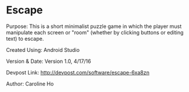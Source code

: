 # Escape

Purpose: This is a short minimalist puzzle game in which the player must manipulate each screen or "room" (whether by clicking buttons or editing text) to escape.

Created Using: Android Studio

Version & Date: Version 1.0, 4/17/16

Devpost Link: http://devpost.com/software/escape-6xa8zn

Author: Caroline Ho
